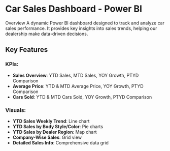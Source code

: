 # Car Sales Dashboard - Power BI
Overview
A dynamic Power BI dashboard designed to track and analyze car sales performance. It provides key insights into sales trends, helping our dealership make data-driven decisions.

## Key Features

### KPIs:
- **Sales Overview**: YTD Sales, MTD Sales, YOY Growth, PTYD Comparison
- **Average Price**: YTD & MTD Average Price, YOY Growth, PTYD Comparison
- **Cars Sold**: YTD & MTD Cars Sold, YOY Growth, PTYD Comparison

### Visuals:
- **YTD Sales Weekly Trend**: Line chart
- **YTD Sales by Body Style/Color**: Pie charts
- **YTD Sales by Dealer Region**: Map chart
- **Company-Wise Sales**: Grid view
- **Detailed Sales Info**: Comprehensive data grid
